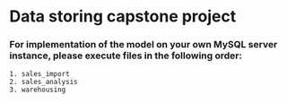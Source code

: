 # Data storing capstone project

### For implementation of the model on your own MySQL server instance, please execute files in the following order:
    1. sales_import
    2. sales_analysis
    3. warehousing